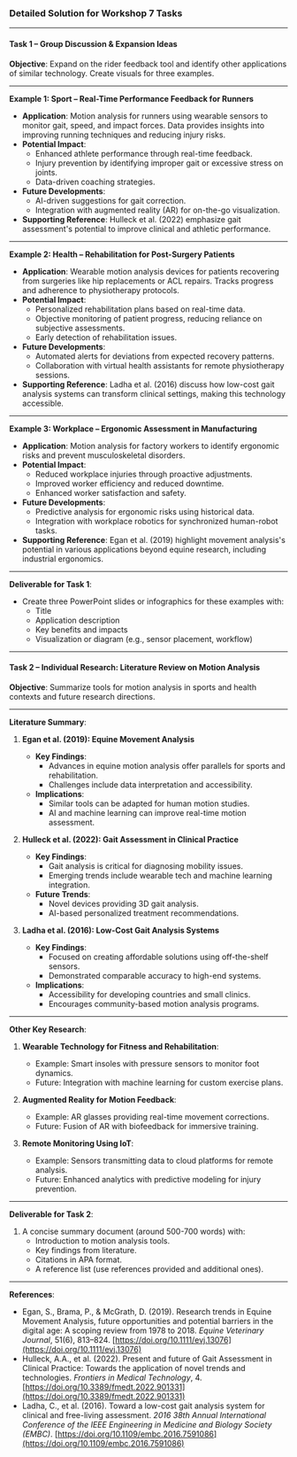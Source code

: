 ### **Detailed Solution for Workshop 7 Tasks**

---

#### **Task 1 – Group Discussion & Expansion Ideas**

**Objective**: Expand on the rider feedback tool and identify other applications of similar technology. Create visuals for three examples.

---

**Example 1: Sport – Real-Time Performance Feedback for Runners**
- **Application**: Motion analysis for runners using wearable sensors to monitor gait, speed, and impact forces. Data provides insights into improving running techniques and reducing injury risks.
- **Potential Impact**:
  - Enhanced athlete performance through real-time feedback.
  - Injury prevention by identifying improper gait or excessive stress on joints.
  - Data-driven coaching strategies.
- **Future Developments**:
  - AI-driven suggestions for gait correction.
  - Integration with augmented reality (AR) for on-the-go visualization.
- **Supporting Reference**: Hulleck et al. (2022) emphasize gait assessment's potential to improve clinical and athletic performance.

---

**Example 2: Health – Rehabilitation for Post-Surgery Patients**
- **Application**: Wearable motion analysis devices for patients recovering from surgeries like hip replacements or ACL repairs. Tracks progress and adherence to physiotherapy protocols.
- **Potential Impact**:
  - Personalized rehabilitation plans based on real-time data.
  - Objective monitoring of patient progress, reducing reliance on subjective assessments.
  - Early detection of rehabilitation issues.
- **Future Developments**:
  - Automated alerts for deviations from expected recovery patterns.
  - Collaboration with virtual health assistants for remote physiotherapy sessions.
- **Supporting Reference**: Ladha et al. (2016) discuss how low-cost gait analysis systems can transform clinical settings, making this technology accessible.

---

**Example 3: Workplace – Ergonomic Assessment in Manufacturing**
- **Application**: Motion analysis for factory workers to identify ergonomic risks and prevent musculoskeletal disorders.
- **Potential Impact**:
  - Reduced workplace injuries through proactive adjustments.
  - Improved worker efficiency and reduced downtime.
  - Enhanced worker satisfaction and safety.
- **Future Developments**:
  - Predictive analysis for ergonomic risks using historical data.
  - Integration with workplace robotics for synchronized human-robot tasks.
- **Supporting Reference**: Egan et al. (2019) highlight movement analysis's potential in various applications beyond equine research, including industrial ergonomics.

---

**Deliverable for Task 1**:
- Create three PowerPoint slides or infographics for these examples with:
  - Title
  - Application description
  - Key benefits and impacts
  - Visualization or diagram (e.g., sensor placement, workflow)

---

#### **Task 2 – Individual Research: Literature Review on Motion Analysis**

**Objective**: Summarize tools for motion analysis in sports and health contexts and future research directions.

---

**Literature Summary**:

1. **Egan et al. (2019): Equine Movement Analysis**
   - **Key Findings**:
     - Advances in equine motion analysis offer parallels for sports and rehabilitation.
     - Challenges include data interpretation and accessibility.
   - **Implications**:
     - Similar tools can be adapted for human motion studies.
     - AI and machine learning can improve real-time motion assessment.

2. **Hulleck et al. (2022): Gait Assessment in Clinical Practice**
   - **Key Findings**:
     - Gait analysis is critical for diagnosing mobility issues.
     - Emerging trends include wearable tech and machine learning integration.
   - **Future Trends**:
     - Novel devices providing 3D gait analysis.
     - AI-based personalized treatment recommendations.

3. **Ladha et al. (2016): Low-Cost Gait Analysis Systems**
   - **Key Findings**:
     - Focused on creating affordable solutions using off-the-shelf sensors.
     - Demonstrated comparable accuracy to high-end systems.
   - **Implications**:
     - Accessibility for developing countries and small clinics.
     - Encourages community-based motion analysis programs.

---

**Other Key Research**:
1. **Wearable Technology for Fitness and Rehabilitation**:
   - Example: Smart insoles with pressure sensors to monitor foot dynamics.
   - Future: Integration with machine learning for custom exercise plans.

2. **Augmented Reality for Motion Feedback**:
   - Example: AR glasses providing real-time movement corrections.
   - Future: Fusion of AR with biofeedback for immersive training.

3. **Remote Monitoring Using IoT**:
   - Example: Sensors transmitting data to cloud platforms for remote analysis.
   - Future: Enhanced analytics with predictive modeling for injury prevention.

---

**Deliverable for Task 2**:
1. A concise summary document (around 500-700 words) with:
   - Introduction to motion analysis tools.
   - Key findings from literature.
   - Citations in APA format.
   - A reference list (use references provided and additional ones).

---

**References**:
- Egan, S., Brama, P., & McGrath, D. (2019). Research trends in Equine Movement Analysis, future opportunities and potential barriers in the digital age: A scoping review from 1978 to 2018. *Equine Veterinary Journal*, 51(6), 813–824. [https://doi.org/10.1111/evj.13076](https://doi.org/10.1111/evj.13076)
- Hulleck, A.A., et al. (2022). Present and future of Gait Assessment in Clinical Practice: Towards the application of novel trends and technologies. *Frontiers in Medical Technology*, 4. [https://doi.org/10.3389/fmedt.2022.901331](https://doi.org/10.3389/fmedt.2022.901331)
- Ladha, C., et al. (2016). Toward a low-cost gait analysis system for clinical and free-living assessment. *2016 38th Annual International Conference of the IEEE Engineering in Medicine and Biology Society (EMBC)*. [https://doi.org/10.1109/embc.2016.7591086](https://doi.org/10.1109/embc.2016.7591086)

